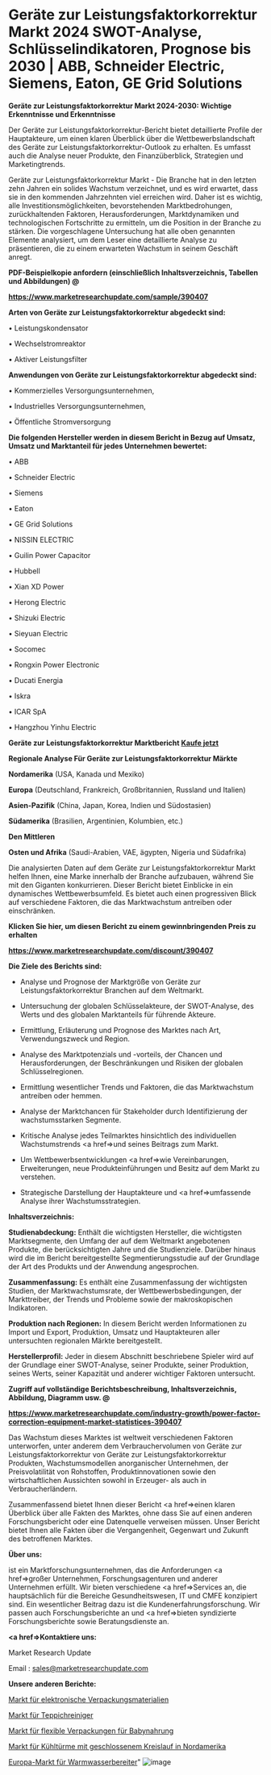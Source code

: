 # Geräte zur Leistungsfaktorkorrektur Markt 2024 SWOT-Analyse, Schlüsselindikatoren, Prognose bis 2030 | ABB, Schneider Electric, Siemens, Eaton, GE Grid Solutions

<strong>Geräte zur Leistungsfaktorkorrektur Markt 2024-2030: Wichtige Erkenntnisse und Erkenntnisse</strong>

Der Geräte zur Leistungsfaktorkorrektur-Bericht bietet detaillierte Profile der Hauptakteure, um einen klaren Überblick über die Wettbewerbslandschaft des Geräte zur Leistungsfaktorkorrektur-Outlook zu erhalten. Es umfasst auch die Analyse neuer Produkte, den Finanzüberblick, Strategien und Marketingtrends.

Geräte zur Leistungsfaktorkorrektur Markt - Die Branche hat in den letzten zehn Jahren ein solides Wachstum verzeichnet, und es wird erwartet, dass sie in den kommenden Jahrzehnten viel erreichen wird. Daher ist es wichtig, alle Investitionsmöglichkeiten, bevorstehenden Marktbedrohungen, zurückhaltenden Faktoren, Herausforderungen, Marktdynamiken und technologischen Fortschritte zu ermitteln, um die Position in der Branche zu stärken. Die vorgeschlagene Untersuchung hat alle oben genannten Elemente analysiert, um dem Leser eine detaillierte Analyse zu präsentieren, die zu einem erwarteten Wachstum in seinem Geschäft anregt.



<strong><b>PDF-Beispielkopie anfordern (einschließlich Inhaltsverzeichnis, Tabellen und Abbildungen) @ </b></strong>

<strong><a href=https://www.marketresearchupdate.com/sample/390407>

<strong>https://www.marketresearchupdate.com/sample/390407</u></a></strong></strong>



<strong>Arten von Geräte zur Leistungsfaktorkorrektur abgedeckt sind:</strong>

• Leistungskondensator

• Wechselstromreaktor

• Aktiver Leistungsfilter



<strong>Anwendungen von Geräte zur Leistungsfaktorkorrektur abgedeckt sind:</strong>

• Kommerzielles Versorgungsunternehmen,

• Industrielles Versorgungsunternehmen,

• Öffentliche Stromversorgung



<strong>Die folgenden Hersteller werden in diesem Bericht in Bezug auf Umsatz, Umsatz und Marktanteil für jedes Unternehmen bewertet:</strong>

• ABB

• Schneider Electric

• Siemens

• Eaton

• GE Grid Solutions

• NISSIN ELECTRIC

• Guilin Power Capacitor

• Hubbell

• Xian XD Power

• Herong Electric

• Shizuki Electric

• Sieyuan Electric

• Socomec

• Rongxin Power Electronic

• Ducati Energia

• Iskra

• ICAR SpA

• Hangzhou Yinhu Electric



<strong>Geräte zur Leistungsfaktorkorrektur Marktbericht <a href=https://www.marketresearchupdate.com/buynow/390407>Kaufe jetzt</a></strong>



<strong>Regionale Analyse Für Geräte zur Leistungsfaktorkorrektur Märkte</strong>



<strong>Nordamerika</strong> (USA, Kanada und Mexiko)



<strong>Europa</strong> (Deutschland, Frankreich, Großbritannien, Russland und Italien)



<strong>Asien-Pazifik</strong> (China, Japan, Korea, Indien und Südostasien)



<strong>Südamerika</strong> (Brasilien, Argentinien, Kolumbien, etc.)



<strong>Den Mittleren</strong> 

<strong>Osten und Afrika</strong> (Saudi-Arabien, VAE, ägypten, Nigeria und Südafrika)

Die analysierten Daten auf dem Geräte zur Leistungsfaktorkorrektur Markt helfen Ihnen, eine Marke innerhalb der Branche aufzubauen, während Sie mit den Giganten konkurrieren. Dieser Bericht bietet Einblicke in ein dynamisches Wettbewerbsumfeld. Es bietet auch einen progressiven Blick auf verschiedene Faktoren, die das Marktwachstum antreiben oder einschränken.



<strong>Klicken Sie hier, um diesen Bericht zu einem gewinnbringenden Preis zu erhalten
</strong>

<strong><a href=https://www.marketresearchupdate.com/discount/390407>https://www.marketresearchupdate.com/discount/390407</b></u></strong></a>



<strong>Die Ziele des Berichts sind:</strong>

- Analyse und Prognose der Marktgröße von Geräte zur Leistungsfaktorkorrektur Branchen auf dem Weltmarkt.

- Untersuchung der globalen Schlüsselakteure, der SWOT-Analyse, des Werts und des globalen Marktanteils für führende Akteure.

- Ermittlung, Erläuterung und Prognose des Marktes nach Art, Verwendungszweck und Region.

- Analyse des Marktpotenzials und -vorteils, der Chancen und Herausforderungen, der Beschränkungen und Risiken der globalen Schlüsselregionen.

- Ermittlung wesentlicher Trends und Faktoren, die das Marktwachstum antreiben oder hemmen.

- Analyse der Marktchancen für Stakeholder durch Identifizierung der wachstumsstarken Segmente.

- Kritische Analyse jedes Teilmarktes hinsichtlich des individuellen Wachstumstrends <a href=>und</a> seines Beitrags zum Markt.

- Um Wettbewerbsentwicklungen <a href=>wie</a> Vereinbarungen, Erweiterungen, neue Produkteinführungen und Besitz auf dem Markt zu verstehen.

- Strategische Darstellung der Hauptakteure und <a href=>umfas</a>sende Analyse ihrer Wachstumsstrategien.



<strong>Inhaltsverzeichnis:</strong>



<strong>Studienabdeckung:</strong> Enthält die wichtigsten Hersteller, die wichtigsten Marktsegmente, den Umfang der auf dem Weltmarkt angebotenen Produkte, die berücksichtigten Jahre und die Studienziele. Darüber hinaus wird die im Bericht bereitgestellte Segmentierungsstudie auf der Grundlage der Art des Produkts und der Anwendung angesprochen.



<strong>Zusammenfassung:</strong> Es enthält eine Zusammenfassung der wichtigsten Studien, der Marktwachstumsrate, der Wettbewerbsbedingungen, der Markttreiber, der Trends und Probleme sowie der makroskopischen Indikatoren.



<strong>Produktion nach Regionen:</strong> In diesem Bericht werden Informationen zu Import und Export, Produktion, Umsatz und Hauptakteuren aller untersuchten regionalen Märkte bereitgestellt.



<strong>Herstellerprofil:</strong> Jeder in diesem Abschnitt beschriebene Spieler wird auf der Grundlage einer SWOT-Analyse, seiner Produkte, seiner Produktion, seines Werts, seiner Kapazität und anderer wichtiger Faktoren untersucht.



<strong><b>Zugriff auf vollständige Berichtsbeschreibung, Inhaltsverzeichnis, Abbildung, Diagramm usw. @ </b></strong>

<strong><a href=https://www.marketresearchupdate.com/industry-growth/power-factor-correction-equipment-market-statistices-390407>https://www.marketresearchupdate.com/industry-growth/power-factor-correction-equipment-market-statistices-390407</a></strong>

Das Wachstum dieses Marktes ist weltweit verschiedenen Faktoren unterworfen, unter anderem dem Verbrauchervolumen von Geräte zur Leistungsfaktorkorrektur von Geräte zur Leistungsfaktorkorrektur Produkten, Wachstumsmodellen anorganischer Unternehmen, der Preisvolatilität von Rohstoffen, Produktinnovationen sowie den wirtschaftlichen Aussichten sowohl in Erzeuger- als auch in Verbraucherländern.

Zusammenfassend bietet Ihnen dieser Bericht <a href=>einen</a> klaren Überblick über alle Fakten des Marktes, ohne dass Sie auf einen anderen Forschungsbericht oder eine Datenquelle verweisen müssen. Unser Bericht bietet Ihnen alle Fakten über die Vergangenheit, Gegenwart und Zukunft des betroffenen Marktes.



<strong>Über uns:</strong>

 ist ein Marktforschungsunternehmen, das die Anforderungen <a href=>großer</a> Unternehmen, Forschungsagenturen und anderer Unternehmen erfüllt. Wir bieten verschiedene <a href=>Services</a> an, die hauptsächlich für die Bereiche Gesundheitswesen, IT und CMFE konzipiert sind. Ein wesentlicher Beitrag dazu ist die Kundenerfahrungsforschung. Wir passen auch Forschungsberichte an und <a href=>bieten</a> syndizierte Forschungsberichte sowie Beratungsdienste an.



<strong><a href=>Kontaktiere uns:</a></strong>

Market Research Update

Email : sales@marketresearchupdate.com



<strong>Unsere anderen Berichte:</strong>

<a href=https://www.linkedin.com/pulse/electronic-packaging-materials-market-size-region>Markt für elektronische Verpackungsmaterialien</a>

<a href=https://www.linkedin.com/pulse/carpet-cleaners-market-top-leading>Markt für Teppichreiniger</a>

<a href=https://www.linkedin.com/pulse/baby-food-flexible-packaging-market-outlooks>Markt für flexible Verpackungen für Babynahrung</a>

<a href=https://www.linkedin.com/pulse/north-america-closed-circuit-cooling-towers-market-2023>Markt für Kühltürme mit geschlossenem Kreislauf in Nordamerika</a>

<a href=https://www.linkedin.com/pulse/europe-hot-water-heaters-market-2023-brief-regionwise>Europa-Markt für Warmwasserbereiter</a>"
![image](https://github.com/Gayatrikarjule/Market-Analysis-361/assets/97346546/575a657a-3549-4ac9-b870-1a1ef9f1fca2)

